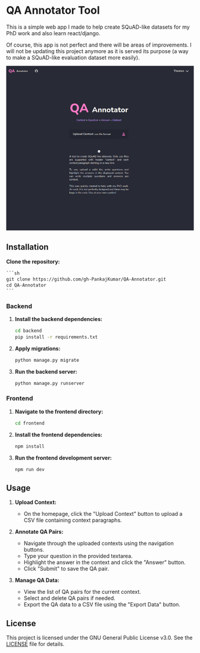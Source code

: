 # QA Annotator Tool

This is a simple web app I made to help create SQuAD-like datasets for my PhD work and also learn react/django.

Of course, this app is not perfect and there will be areas of improvements. I will not be updating this project anymore as it is served its purpose (a way to make a SQuAD-like evaluation dataset more easily).

![](/docs/HomePage.png)

## Installation

**Clone the repository:**

    ```sh
    git clone https://github.com/gh-PankajKumar/QA-Annotator.git
    cd QA-Annotator
    ```

### Backend

1. **Install the backend dependencies:**

    ```sh
    cd backend
    pip install -r requirements.txt
    ```

2. **Apply migrations:**
    
    ```sh
    python manage.py migrate
    ```
    
3. **Run the backend server:**
    ```sh
    python manage.py runserver
    ```

### Frontend

1. **Navigate to the frontend directory:**
    ```sh
    cd frontend
    ```

2. **Install the frontend dependencies:**
    ```sh
    npm install
    ```

3. **Run the frontend development server:**
    ```sh
    npm run dev
    ```

## Usage

1. **Upload Context:**
    - On the homepage, click the "Upload Context" button to upload a CSV file containing context paragraphs.

2. **Annotate QA Pairs:**
    - Navigate through the uploaded contexts using the navigation buttons.
    - Type your question in the provided textarea.
    - Highlight the answer in the context and click the "Answer" button.
    - Click "Submit" to save the QA pair.

3. **Manage QA Data:**
    - View the list of QA pairs for the current context.
    - Select and delete QA pairs if needed.
    - Export the QA data to a CSV file using the "Export Data" button.

## License

This project is licensed under the GNU General Public License v3.0. See the [LICENSE](LICENSE) file for details.
